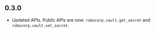 0.3.0
-----------------------------

- Updated APIs. Public APIs are now: `robocorp.vault.get_secret` and `robocorp.vault.set_secret`.
